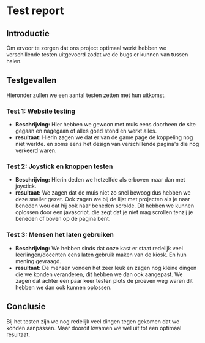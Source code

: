 # Test report 

## Introductie
Om ervoor te zorgen dat ons project optimaal werkt hebben we verschillende testen uitgevoerd zodat we de bugs er kunnen van tussen halen.

## Testgevallen
Hieronder zullen we een aantal testen zetten met hun uitkomst.

### Test 1: Website testing
- **Beschrijving:** Hier hebben we gewoon met muis eens doorheen de site gegaan en nagegaan of alles goed stond en werkt alles.
- **resultaat:** Hierin zagen we dat er van de game page de koppeling nog niet werkte. en soms eens het design van verschillende pagina's die nog verkeerd waren.

### Test 2: Joystick en knoppen testen
- **Beschrijving:** Hierin deden we hetzelfde als erboven maar dan met joystick.
- **resultaat:** We zagen dat de muis niet zo snel bewoog dus hebben we deze sneller gezet. Ook zagen we bij de lijst met projecten als je naar beneden wou dat hij ook naar beneden scrolde. Dit hebben we kunnen oplossen door een javascript. die zegt dat je niet mag scrollen tenzij je beneden of boven op de pagina bent. 
  
### Test 3: Mensen het laten gebruiken
- **Beschrijving:** We hebben sinds dat onze kast er staat redelijk veel leerlingen/docenten eens laten gebruik maken van de kiosk. En hun mening gevraagd.
- **resultaat:** De mensen vonden het zeer leuk en zagen nog kleine dingen die we konden veranderen, dit hebben we dan ook aangepast. We zagen dat achter een paar keer testen plots de proeven weg waren dit hebben we dan ook kunnen oplossen.

## Conclusie
Bij het testen zijn we nog redelijk veel dingen tegen gekomen dat we konden aanpassen. Maar doordit kwamen we wel uit tot een optimaal resultaat.